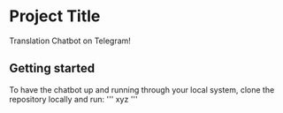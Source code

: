 # Project Title
Translation Chatbot on Telegram!

## Getting started
To have the chatbot up and running through your local system, clone the repository locally and run:
'''
xyz
'''
